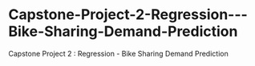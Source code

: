 # Capstone-Project-2-Regression---Bike-Sharing-Demand-Prediction
Capstone Project 2 : Regression - Bike Sharing Demand Prediction
